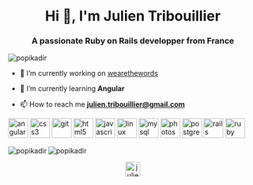 <h1 align="center">Hi 👋, I'm Julien Tribouillier</h1>
<h3 align="center">A passionate Ruby on Rails developper from France</h3>

<p align="left"> <img src="https://komarev.com/ghpvc/?username=popikadir" alt="popikadir" /> </p>

- 🔭 I’m currently working on [wearethewords](https://github.com/We-Are-The-Words)

- 🌱 I’m currently learning **Angular**

- 📫 How to reach me **julien.tribouillier@gmail.com**

<p align="left"><img src="https://devicons.github.io/devicon/devicon.git/icons/angularjs/angularjs-original.svg" alt="angularjs" width="40" height="40"/> <img src="https://devicons.github.io/devicon/devicon.git/icons/css3/css3-original-wordmark.svg" alt="css3" width="40" height="40"/> <img src="https://www.vectorlogo.zone/logos/git-scm/git-scm-icon.svg" alt="git" width="40" height="40"/> <img src="https://devicons.github.io/devicon/devicon.git/icons/html5/html5-original-wordmark.svg" alt="html5" width="40" height="40"/> <img src="https://devicons.github.io/devicon/devicon.git/icons/javascript/javascript-original.svg" alt="javascript" width="40" height="40"/> <img src="https://devicons.github.io/devicon/devicon.git/icons/linux/linux-original.svg" alt="linux" width="40" height="40"/> <img src="https://devicons.github.io/devicon/devicon.git/icons/mysql/mysql-original-wordmark.svg" alt="mysql" width="40" height="40"/> <img src="https://devicons.github.io/devicon/devicon.git/icons/photoshop/photoshop-plain.svg" alt="photoshop" width="40" height="40"/> <img src="https://devicons.github.io/devicon/devicon.git/icons/postgresql/postgresql-original-wordmark.svg" alt="postgresql" width="40" height="40"/> <img src="https://devicons.github.io/devicon/devicon.git/icons/rails/rails-original-wordmark.svg" alt="rails" width="40" height="40"/> <img src="https://devicons.github.io/devicon/devicon.git/icons/ruby/ruby-original-wordmark.svg" alt="ruby" width="40" height="40"/></p><img align="left" src="https://github-readme-stats.vercel.app/api/top-langs/?username=popikadir&layout=compact&hide=html" alt="popikadir" />

<img align="center" src="https://github-readme-stats.vercel.app/api?username=popikadir&show_icons=true" alt="popikadir" />

<p align="center">
<a href="https://www.linkedin.com/in/julien-tribouillier/" target="blank"><img align="center" src="https://cdn.jsdelivr.net/npm/simple-icons@3.0.1/icons/linkedin.svg" alt="julien-tribouillier" height="30" width="30" /></a>
</p>
